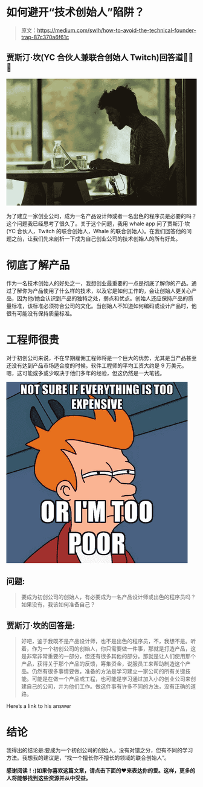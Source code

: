 # 如何避开“技术创始人”陷阱？

> 原文：<https://medium.com/swlh/how-to-avoid-the-technical-founder-trap-87c370a6f61c>

## 贾斯汀·坎(YC 合伙人兼联合创始人 Twitch)回答道💪🏼🔥

![](img/1b31424d3c1cb45f656da781d54dd6fb.png)

为了建立一家创业公司，成为一名产品设计师或者一名出色的程序员是必要的吗？这个问题我已经思考了很久了。关于这个问题，我用 whale app 问了贾斯汀·坎(YC 合伙人，Twitch 的联合创始人，Whale 的联合创始人)。在我们回答他的问题之前，让我们先来剖析一下成为自己创业公司的技术创始人的所有好处。

# 彻底了解产品

作为一名技术创始人的好处之一，我想创业最重要的一点是彻底了解你的产品。通过了解你为产品使用了什么样的技术，以及它是如何工作的，会让创始人更关心产品，因为他/她会认识到产品的独特之处，弱点和优点。创始人还应保持产品的质量标准，该标准必须符合公司的文化。当创始人不知道如何编码或设计产品时，他很有可能没有保持质量标准。

# 工程师很贵

对于初创公司来说，不在早期雇佣工程师将是一个巨大的优势，尤其是当产品甚至还没有达到产品市场适合度的时候。软件工程师的平均工资大约是 9 万美元。嗯，这可能或多或少取决于他们多年的经验，但这仍然是一大笔钱。

![](img/41f57c822ff1b6fecc161f4eb3bc3585.png)

## 问题:

> 要成为初创公司的创始人，有必要成为一名产品设计师或出色的程序员吗？如果没有，我该如何准备自己？

## 贾斯汀·坎的回答是:

> 好吧，鉴于我既不是产品设计师，也不是出色的程序员，不，我想不是。听着，作为一个初创公司的创始人，你只需要做一件事，那就是打造产品，这是非常非常重要的一部分，但还有很多其他的部分。那就是让人们使用那个产品，获得关于那个产品的反馈，筹集资金，说服员工来帮助制造这个产品。仍然有很多事情要做，准备的方法是学习建立一家公司的所有关键技能。可能是在做一个产品或工程，也可能是学习通过加入小的创业公司来创建自己的公司，并为他们工作。做这件事有许多不同的方法，没有正确的道路。

Here’s a link to his answer

# 结论

我得出的结论是:要成为一个初创公司的创始人，没有对错之分，但有不同的学习方法。我想我的建议是，“找一个擅长你不擅长的领域的联合创始人”。

**感谢阅读！:)如果你喜欢这篇文章，请点击下面的❤来表达你的爱。这样，更多的人将能够找到这些资源并从中受益。**